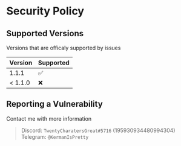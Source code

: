 # Security Policy

## Supported Versions

Versions that are officaly supported by issues

| Version | Supported          |
| ------- | ------------------ |
| 1.1.1   | :white_check_mark: |
| < 1.1.0   | :x:                |

## Reporting a Vulnerability

Contact me with more information

> Discord: `TwentyCharatersGreat#5716` (195930934480994304)
> Telegram: `@KermanIsPretty`
